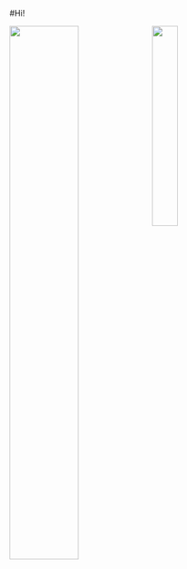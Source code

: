 #Hi!

<img align ="left" width=49% src="https://github-readme-stats.vercel.app/api?username=elmarzmo&show_icons=true&theme=radical"/>
<img align ="left" width=30% src="https://github-readme-stats.vercel.app/api/top-langs/?username=elmarzmo&layout=pie"/>

